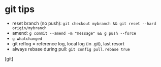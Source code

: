 # git tips

* reset branch (no push): `git checkout mybranch && git reset --hard origin/mybranch`
* amend: `g commit --amend -m "message" && g push --force`
* `g whatchanged`
* git reflog = reference log, local log (in .git), last resort
* always rebase during pull: `git config pull.rebase true`

[git]
